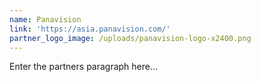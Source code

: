 ```yaml
---
name: Panavision
link: 'https://asia.panavision.com/'
partner_logo_image: /uploads/panavision-logo-x2400.png
---
```


Enter the partners paragraph here…